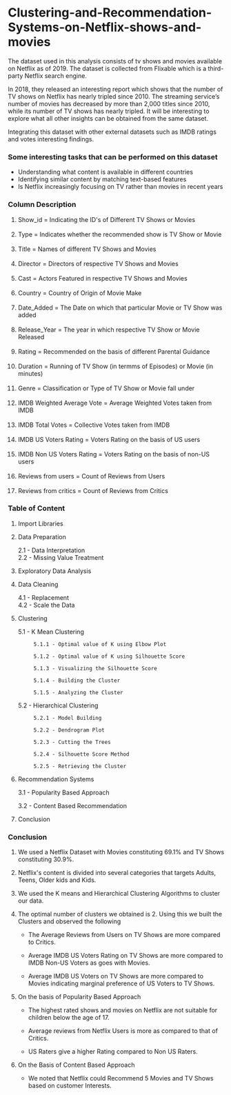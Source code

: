 # Clustering-and-Recommendation-Systems-on-Netflix-shows-and-movies

The dataset used in this analysis consists of tv shows and movies available on Netflix as of 2019. The dataset is collected from Flixable which is a third-party Netflix search engine.

In 2018, they released an interesting report which shows that the number of TV shows on Netflix has nearly tripled since 2010. The streaming service’s number of movies has decreased by more than 2,000 titles since 2010, while its number of TV shows has nearly tripled. It will be interesting to explore what all other insights can be obtained from the same dataset.

Integrating this dataset with other external datasets such as IMDB ratings and votes interesting findings.


### Some interesting tasks that can be performed on this dataset

- Understanding what content is available in different countries
- Identifying similar content by matching text-based features
- Is Netflix increasingly focusing on TV rather than movies in recent years

### Column Description

1. Show_id                              = Indicating the ID's of Different TV Shows or Movies<br><br>
2. Type                                 = Indicates whether the recommended show is TV Show or Movie<br><br>
3. Title                                = Names of different TV Shows and Movies<br><br>
4. Director                             = Directors of respective TV Shows and Movies<br><br>
5. Cast                                 = Actors Featured in respective TV Shows and Movies<br><br>
6. Country                              = Country of Origin of Movie Make<br><br>
7. Date_Added                           = The Date on which that particular Movie or TV Show was added<br><br>
8. Release_Year                         = The year in which respective TV Show or Movie Released<br><br>
9. Rating                               = Recommended on the basis of different Parental Guidance<br><br>
10. Duration                            = Running of TV Show (in termms of Episodes) or Movie (in minutes)<br><br>
11. Genre                               = Classification or Type of TV Show or Movie fall under<br><br>
12. IMDB Weighted Average Vote          = Average Weighted Votes taken from IMDB<br><br>
13. IMDB Total Votes                    = Collective Votes taken from IMDB<br><br>
14. IMDB US Voters Rating               = Voters Rating on the basis of US users<br><br>
15. IMDB Non US Voters Rating           = Voters Rating on the basis of non-US users<br><br>
16. Reviews from users                  = Count of Reviews from Users<br><br>
17. Reviews from critics                = Count of Reviews from Critics


### Table of Content

1. Import Libraries

2. Data Preparation

      2.1 - Data Interpretation   
      2.2 - Missing Value Treatment
            
3. Exploratory Data Analysis

4. Data Cleaning

      4.1 - Replacement   
      4.2 - Scale the Data
            
5. Clustering

      5.1 - K Mean Clustering
      
            5.1.1 - Optimal value of K using Elbow Plot

            5.1.2 - Optimal value of K using Silhouette Score

            5.1.3 - Visualizing the Silhouette Score

            5.1.4 - Building the Cluster

            5.1.5 - Analyzing the Cluster
                
      5.2 - Hierarchical Clustering
      
            5.2.1 - Model Building

            5.2.2 - Dendrogram Plot

            5.2.3 - Cutting the Trees

            5.2.4 - Silhouette Score Method

            5.2.5 - Retrieving the Cluster
      
6. Recommendation Systems

      3.1 - Popularity Based Approach  
      
      3.2 - Content Based Recommendation
      
7. Conclusion


### Conclusion

1) We used a Netflix Dataset with Movies constituting 69.1% and TV Shows constituting 30.9%.

2) Netflix's content is divided into several categories that targets Adults, Teens, Older kids and Kids.

3) We used the K means and Hierarchical Clustering Algorithms to cluster our data. 

4) The optimal number of clusters we obtained is 2. Using this we built the Clusters and observed the following 
  
   - The Average Reviews from Users on TV Shows are more compared to Critics. 

   - Average IMDB US Voters Rating on TV Shows are more compared to IMDB Non-US Voters as goes with Movies.

   - Average IMDB US Voters on TV Shows are more compared to Movies indicating marginal preference of US Voters to TV Shows.

5) On the basis of Popularity Based Approach

   - The highest rated shows and movies on Netflix are not suitable for children below the age of 17. 
    
   - Average reviews from Netflix Users is more as compared to that of Critics.
   
   - US Raters give a higher Rating compared to Non US Raters.

6) On the Basis of Content Based Approach

   - We noted that Netflix could Recommend 5 Movies and TV Shows based on customer Interests.  
